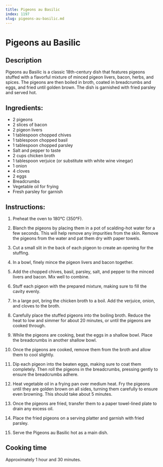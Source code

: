 ```yaml
---
title: Pigeons au Basilic
index: 1197
slug: pigeons-au-basilic.md
---
```


# Pigeons au Basilic

## Description
Pigeons au Basilic is a classic 18th-century dish that features pigeons stuffed with a flavorful mixture of minced pigeon livers, bacon, herbs, and spices. The pigeons are then boiled in broth, coated in breadcrumbs and eggs, and fried until golden brown. The dish is garnished with fried parsley and served hot.

## Ingredients:
- 2 pigeons
- 2 slices of bacon
- 2 pigeon livers
- 1 tablespoon chopped chives
- 1 tablespoon chopped basil
- 1 tablespoon chopped parsley
- Salt and pepper to taste
- 2 cups chicken broth
- 1 tablespoon verjuice (or substitute with white wine vinegar)
- 1 onion
- 4 cloves
- 2 eggs
- Breadcrumbs
- Vegetable oil for frying
- Fresh parsley for garnish

## Instructions:
1. Preheat the oven to 180°C (350°F).

2. Blanch the pigeons by placing them in a pot of scalding-hot water for a few seconds. This will help remove any impurities from the skin. Remove the pigeons from the water and pat them dry with paper towels.

3. Cut a small slit in the back of each pigeon to create an opening for the stuffing.

4. In a bowl, finely mince the pigeon livers and bacon together.

5. Add the chopped chives, basil, parsley, salt, and pepper to the minced livers and bacon. Mix well to combine.

6. Stuff each pigeon with the prepared mixture, making sure to fill the cavity evenly.

7. In a large pot, bring the chicken broth to a boil. Add the verjuice, onion, and cloves to the broth.

8. Carefully place the stuffed pigeons into the boiling broth. Reduce the heat to low and simmer for about 20 minutes, or until the pigeons are cooked through.

9. While the pigeons are cooking, beat the eggs in a shallow bowl. Place the breadcrumbs in another shallow bowl.

10. Once the pigeons are cooked, remove them from the broth and allow them to cool slightly.

11. Dip each pigeon into the beaten eggs, making sure to coat them completely. Then roll the pigeons in the breadcrumbs, pressing gently to ensure the breadcrumbs adhere.

12. Heat vegetable oil in a frying pan over medium heat. Fry the pigeons until they are golden brown on all sides, turning them carefully to ensure even browning. This should take about 5 minutes.

13. Once the pigeons are fried, transfer them to a paper towel-lined plate to drain any excess oil.

14. Place the fried pigeons on a serving platter and garnish with fried parsley.

15. Serve the Pigeons au Basilic hot as a main dish.

## Cooking time
Approximately 1 hour and 30 minutes.
